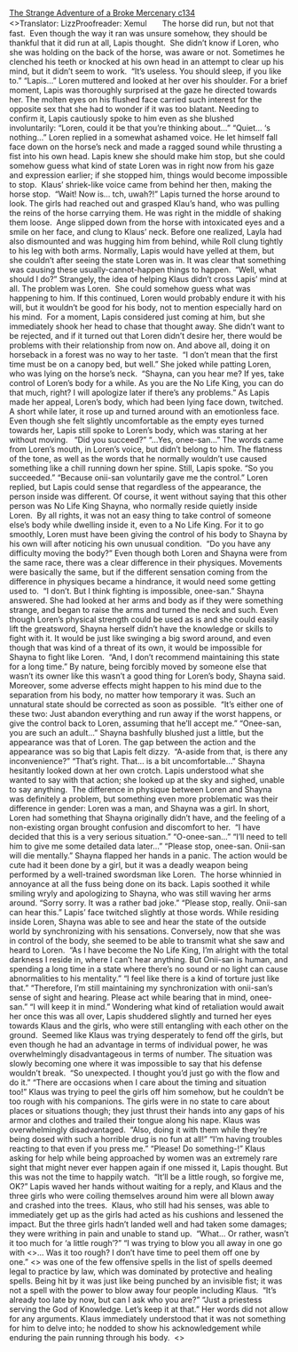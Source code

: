 [The Strange Adventure of a Broke Mercenary c134](https://www.divinedaolibrary.com/the-strange-adventure-of-a-broke-mercenary-chapter-134-dealing-with-chaos/)
<br/><<Previous Chapter Index Next Chapter>>Translator: LizzProofreader: Xemul　　The horse did run, but not that fast.  Even though the way it ran was unsure somehow, they should be thankful that it did run at all, Lapis thought.  She didn’t know if Loren, who she was holding on the back of the horse, was aware or not. Sometimes he clenched his teeth or knocked at his own head in an attempt to clear up his mind, but it didn’t seem to work.  “It’s useless. You should sleep, if you like to.” “Lapis…” Loren muttered and looked at her over his shoulder. For a brief moment, Lapis was thoroughly surprised at the gaze he directed towards her. The molten eyes on his flushed face carried such interest for the opposite sex that she had to wonder if it was too blatant. Needing to confirm it, Lapis cautiously spoke to him even as she blushed involuntarily: “Loren, could it be that you’re thinking about…” “Quiet… ‘s nothing…” Loren replied in a somewhat ashamed voice. He let himself fall face down on the horse’s neck and made a ragged sound while thrusting a fist into his own head. Lapis knew she should make him stop, but she could somehow guess what kind of state Loren was in right now from his gaze and expression earlier; if she stopped him, things would become impossible to stop.  Klaus’ shriek-like voice came from behind her then, making the horse stop.  “Wait! Now is… tch, uwah?!” Lapis turned the horse around to look. The girls had reached out and grasped Klau’s hand, who was pulling the reins of the horse carrying them. He was right in the middle of shaking them loose.  Ange slipped down from the horse with intoxicated eyes and a smile on her face, and clung to Klaus’ neck. Before one realized, Layla had also dismounted and was hugging him from behind, while Roll clung tightly to his leg with both arms. Normally, Lapis would have yelled at them, but she couldn’t after seeing the state Loren was in. It was clear that something was causing these usually-cannot-happen things to happen.  “Well, what should I do?” Strangely, the idea of helping Klaus didn’t cross Lapis’ mind at all. The problem was Loren.  She could somehow guess what was happening to him. If this continued, Loren would probably endure it with his will, but it wouldn’t be good for his body, not to mention especially hard on his mind.  For a moment, Lapis considered just coming at him, but she immediately shook her head to chase that thought away. She didn’t want to be rejected, and if it turned out that Loren didn’t desire her, there would be problems with their relationship from now on. And above all, doing it on horseback in a forest was no way to her taste.  “I don’t mean that the first time must be on a canopy bed, but well.” She joked while patting Loren, who was lying on the horse’s neck.  “Shayna, can you hear me? If yes, take control of Loren’s body for a while. As you are the No Life King, you can do that much, right? I will apologize later if there’s any problems.” As Lapis made her appeal, Loren’s body, which had been lying face down, twitched. A short while later, it rose up and turned around with an emotionless face. Even though she felt slightly uncomfortable as the empty eyes turned towards her, Lapis still spoke to Loren’s body, which was staring at her without moving.   “Did you succeed?” “…Yes, onee-san…” The words came from Loren’s mouth, in Loren’s voice, but didn’t belong to him. The flatness of the tone, as well as the words that he normally wouldn’t use caused something like a chill running down her spine. Still, Lapis spoke. “So you succeeded.” “Because onii-san voluntarily gave me the control.” Loren replied, but Lapis could sense that regardless of the appearance, the person inside was different. Of course, it went without saying that this other person was No Life King Shayna, who normally reside quietly inside Loren.  By all rights, it was not an easy thing to take control of someone else’s body while dwelling inside it, even to a No Life King. For it to go smoothly, Loren must have been giving the control of his body to Shayna by his own will after noticing his own unusual condition.  “Do you have any difficulty moving the body?” Even though both Loren and Shayna were from the same race, there was a clear difference in their physiques. Movements were basically the same, but if the different sensation coming from the difference in physiques became a hindrance, it would need some getting used to.  “I don’t. But I think fighting is impossible, onee-san.” Shayna answered. She had looked at her arms and body as if they were something strange, and began to raise the arms and turned the neck and such. Even though Loren’s physical strength could be used as is and she could easily lift the greatsword, Shayna herself didn’t have the knowledge or skills to fight with it. It would be just like swinging a big sword around, and even though that was kind of a threat of its own, it would be impossible for Shayna to fight like Loren.  “And, I don’t recommend maintaining this state for a long time.” By nature, being forcibly moved by someone else that wasn’t its owner like this wasn’t a good thing for Loren’s body, Shayna said. Moreover, some adverse effects might happen to his mind due to the separation from his body, no matter how temporary it was. Such an unnatural state should be corrected as soon as possible.  “It’s either one of these two: Just abandon everything and run away if the worst happens, or give the control back to Loren, assuming that he’ll accept me.” “Onee-san, you are such an adult…” Shayna bashfully blushed just a little, but the appearance was that of Loren. The gap between the action and the appearance was so big that Lapis felt dizzy.  “A-aside from that, is there any inconvenience?” “That’s right. That… is a bit uncomfortable…” Shayna hesitantly looked down at her own crotch. Lapis understood what she wanted to say with that action; she looked up at the sky and sighed, unable to say anything.  The difference in physique between Loren and Shayna was definitely a problem, but something even more problematic was their difference in gender: Loren was a man, and Shayna was a girl. In short, Loren had something that Shayna originally didn’t have, and the feeling of a non-existing organ brought confusion and discomfort to her.  “I have decided that this is a very serious situation.” “O-onee-san…” “I’ll need to tell him to give me some detailed data later…” “Please stop, onee-san. Onii-san will die mentally.” Shayna flapped her hands in a panic. The action would be cute had it been done by a girl, but it was a deadly weapon being performed by a well-trained swordsman like Loren.  The horse whinnied in annoyance at all the fuss being done on its back. Lapis soothed it while smiling wryly and apologizing to Shayna, who was still waving her arms around. “Sorry sorry. It was a rather bad joke.” “Please stop, really. Onii-san can hear this.” Lapis’ face twitched slightly at those words. While residing inside Loren, Shayna was able to see and hear the state of the outside world by synchronizing with his sensations. Conversely, now that she was in control of the body, she seemed to be able to transmit what she saw and heard to Loren.  “As I have become the No Life King, I’m alright with the total darkness I reside in, where I can’t hear anything. But Onii-san is human, and spending a long time in a state where there’s no sound or no light can cause abnormalities to his mentality.” “I feel like there is a kind of torture just like that.” “Therefore, I’m still maintaining my synchronization with onii-san’s sense of sight and hearing. Please act while bearing that in mind, onee-san.” “I will keep it in mind.” Wondering what kind of retaliation would await her once this was all over, Lapis shuddered slightly and turned her eyes towards Klaus and the girls, who were still entangling with each other on the ground.  Seemed like Klaus was trying desperately to fend off the girls, but even though he had an advantage in terms of individual power, he was overwhelmingly disadvantageous in terms of number. The situation was slowly becoming one where it was impossible to say that his defense wouldn’t break.  “So unexpected. I thought you’d just go with the flow and do it.” “There are occasions when I care about the timing and situation too!” Klaus was trying to peel the girls off him somehow, but he couldn’t be too rough with his companions. The girls were in no state to care about places or situations though; they just thrust their hands into any gaps of his armor and clothes and trailed their tongue along his nape. Klaus was overwhelmingly disadvantaged.  “Also, doing it with them while they’re being dosed with such a horrible drug is no fun at all!” “I’m having troubles reacting to that even if you press me.” “Please! Do something-!” Klaus asking for help while being approached by women was an extremely rare sight that might never ever happen again if one missed it, Lapis thought. But this was not the time to happily watch.  “It’ll be a little rough, so forgive me, OK?” Lapis waved her hands without waiting for a reply, and Klaus and the three girls who were coiling themselves around him were all blown away and crashed into the trees.  Klaus, who still had his senses, was able to immediately get up as the girls had acted as his cushions and lessened the impact. But the three girls hadn’t landed well and had taken some damages; they were writhing in pain and unable to stand up.  “What… Or rather, wasn’t it too much for ‘a little rough’?” “I was trying to blow you all away in one go with <<Force>>… Was it too rough? I don’t have time to peel them off one by one.” <<Force>> was one of the few offensive spells in the list of spells deemed legal to practice by law, which was dominated by protective and healing spells. Being hit by it was just like being punched by an invisible fist; it was not a spell with the power to blow away four people including Klaus.  “It’s already too late by now, but can I ask who you are?” “Just a priestess serving the God of Knowledge. Let’s keep it at that.” Her words did not allow for any arguments. Klaus immediately understood that it was not something for him to delve into; he nodded to show his acknowledgement while enduring the pain running through his body.  <<Previous Chapter Index Next Chapter>>  